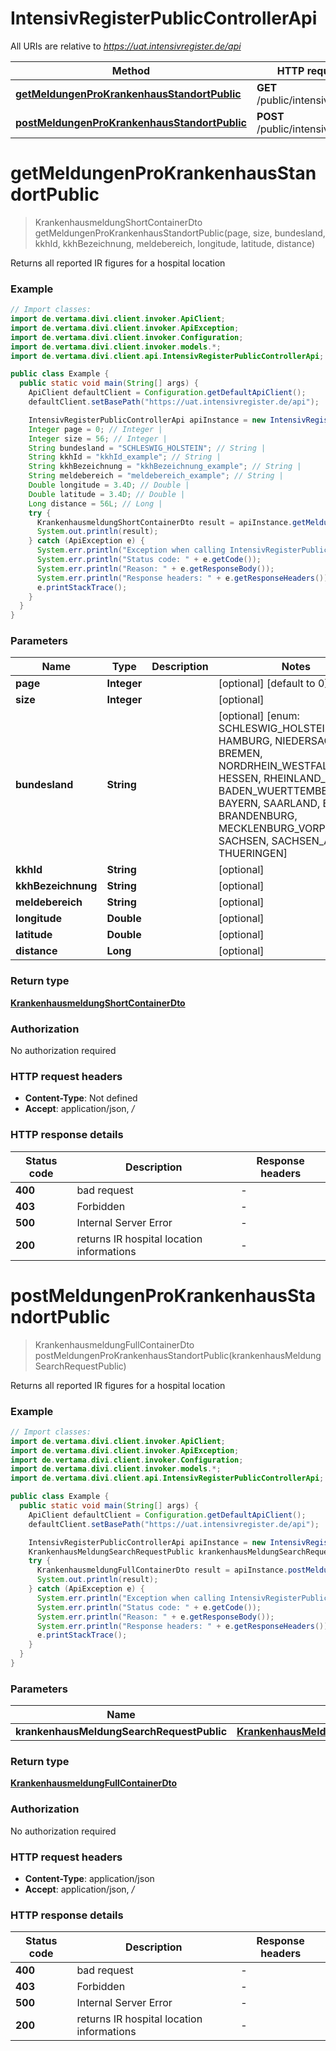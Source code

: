 # IntensivRegisterPublicControllerApi

All URIs are relative to *https://uat.intensivregister.de/api*

| Method | HTTP request | Description |
|------------- | ------------- | -------------|
| [**getMeldungenProKrankenhausStandortPublic**](IntensivRegisterPublicControllerApi.md#getMeldungenProKrankenhausStandortPublic) | **GET** /public/intensivregister |  |
| [**postMeldungenProKrankenhausStandortPublic**](IntensivRegisterPublicControllerApi.md#postMeldungenProKrankenhausStandortPublic) | **POST** /public/intensivregister |  |


<a id="getMeldungenProKrankenhausStandortPublic"></a>
# **getMeldungenProKrankenhausStandortPublic**
> KrankenhausmeldungShortContainerDto getMeldungenProKrankenhausStandortPublic(page, size, bundesland, kkhId, kkhBezeichnung, meldebereich, longitude, latitude, distance)



Returns all reported IR figures for a hospital location

### Example
```java
// Import classes:
import de.vertama.divi.client.invoker.ApiClient;
import de.vertama.divi.client.invoker.ApiException;
import de.vertama.divi.client.invoker.Configuration;
import de.vertama.divi.client.invoker.models.*;
import de.vertama.divi.client.api.IntensivRegisterPublicControllerApi;

public class Example {
  public static void main(String[] args) {
    ApiClient defaultClient = Configuration.getDefaultApiClient();
    defaultClient.setBasePath("https://uat.intensivregister.de/api");

    IntensivRegisterPublicControllerApi apiInstance = new IntensivRegisterPublicControllerApi(defaultClient);
    Integer page = 0; // Integer | 
    Integer size = 56; // Integer | 
    String bundesland = "SCHLESWIG_HOLSTEIN"; // String | 
    String kkhId = "kkhId_example"; // String | 
    String kkhBezeichnung = "kkhBezeichnung_example"; // String | 
    String meldebereich = "meldebereich_example"; // String | 
    Double longitude = 3.4D; // Double | 
    Double latitude = 3.4D; // Double | 
    Long distance = 56L; // Long | 
    try {
      KrankenhausmeldungShortContainerDto result = apiInstance.getMeldungenProKrankenhausStandortPublic(page, size, bundesland, kkhId, kkhBezeichnung, meldebereich, longitude, latitude, distance);
      System.out.println(result);
    } catch (ApiException e) {
      System.err.println("Exception when calling IntensivRegisterPublicControllerApi#getMeldungenProKrankenhausStandortPublic");
      System.err.println("Status code: " + e.getCode());
      System.err.println("Reason: " + e.getResponseBody());
      System.err.println("Response headers: " + e.getResponseHeaders());
      e.printStackTrace();
    }
  }
}
```

### Parameters

| Name | Type | Description  | Notes |
|------------- | ------------- | ------------- | -------------|
| **page** | **Integer**|  | [optional] [default to 0] |
| **size** | **Integer**|  | [optional] |
| **bundesland** | **String**|  | [optional] [enum: SCHLESWIG_HOLSTEIN, HAMBURG, NIEDERSACHSEN, BREMEN, NORDRHEIN_WESTFALEN, HESSEN, RHEINLAND_PFALZ, BADEN_WUERTTEMBERG, BAYERN, SAARLAND, BERLIN, BRANDENBURG, MECKLENBURG_VORPOMMERN, SACHSEN, SACHSEN_ANHALT, THUERINGEN] |
| **kkhId** | **String**|  | [optional] |
| **kkhBezeichnung** | **String**|  | [optional] |
| **meldebereich** | **String**|  | [optional] |
| **longitude** | **Double**|  | [optional] |
| **latitude** | **Double**|  | [optional] |
| **distance** | **Long**|  | [optional] |

### Return type

[**KrankenhausmeldungShortContainerDto**](KrankenhausmeldungShortContainerDto.md)

### Authorization

No authorization required

### HTTP request headers

 - **Content-Type**: Not defined
 - **Accept**: application/json, */*

### HTTP response details
| Status code | Description | Response headers |
|-------------|-------------|------------------|
| **400** | bad request |  -  |
| **403** | Forbidden |  -  |
| **500** | Internal Server Error |  -  |
| **200** | returns IR hospital location informations |  -  |

<a id="postMeldungenProKrankenhausStandortPublic"></a>
# **postMeldungenProKrankenhausStandortPublic**
> KrankenhausmeldungFullContainerDto postMeldungenProKrankenhausStandortPublic(krankenhausMeldungSearchRequestPublic)



Returns all reported IR figures for a hospital location

### Example
```java
// Import classes:
import de.vertama.divi.client.invoker.ApiClient;
import de.vertama.divi.client.invoker.ApiException;
import de.vertama.divi.client.invoker.Configuration;
import de.vertama.divi.client.invoker.models.*;
import de.vertama.divi.client.api.IntensivRegisterPublicControllerApi;

public class Example {
  public static void main(String[] args) {
    ApiClient defaultClient = Configuration.getDefaultApiClient();
    defaultClient.setBasePath("https://uat.intensivregister.de/api");

    IntensivRegisterPublicControllerApi apiInstance = new IntensivRegisterPublicControllerApi(defaultClient);
    KrankenhausMeldungSearchRequestPublic krankenhausMeldungSearchRequestPublic = new KrankenhausMeldungSearchRequestPublic(); // KrankenhausMeldungSearchRequestPublic | 
    try {
      KrankenhausmeldungFullContainerDto result = apiInstance.postMeldungenProKrankenhausStandortPublic(krankenhausMeldungSearchRequestPublic);
      System.out.println(result);
    } catch (ApiException e) {
      System.err.println("Exception when calling IntensivRegisterPublicControllerApi#postMeldungenProKrankenhausStandortPublic");
      System.err.println("Status code: " + e.getCode());
      System.err.println("Reason: " + e.getResponseBody());
      System.err.println("Response headers: " + e.getResponseHeaders());
      e.printStackTrace();
    }
  }
}
```

### Parameters

| Name | Type | Description  | Notes |
|------------- | ------------- | ------------- | -------------|
| **krankenhausMeldungSearchRequestPublic** | [**KrankenhausMeldungSearchRequestPublic**](KrankenhausMeldungSearchRequestPublic.md)|  | |

### Return type

[**KrankenhausmeldungFullContainerDto**](KrankenhausmeldungFullContainerDto.md)

### Authorization

No authorization required

### HTTP request headers

 - **Content-Type**: application/json
 - **Accept**: application/json, */*

### HTTP response details
| Status code | Description | Response headers |
|-------------|-------------|------------------|
| **400** | bad request |  -  |
| **403** | Forbidden |  -  |
| **500** | Internal Server Error |  -  |
| **200** | returns IR hospital location informations |  -  |

